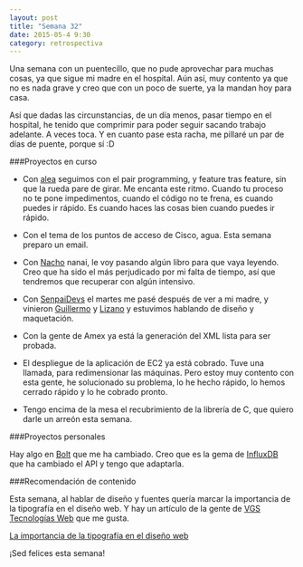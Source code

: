 ```yaml
---
layout: post
title: "Semana 32"
date: 2015-05-4 9:30
category: retrospectiva
---
```


Una semana con un puentecillo, que no pude aprovechar para muchas cosas, ya que
sigue mi madre en el hospital. Aún así, muy contento ya que no es nada grave y
creo que con un poco de suerte, ya la mandan hoy para casa.

Así que dadas las circunstancias, de un día menos, pasar tiempo en el hospital,
he tenido que comprimir para poder seguir sacando trabajo adelante. A veces
toca. Y en cuanto pase esta racha, me pillaré un par de días de puente, porque
sí :D


###Proyectos en curso

* Con [alea](http://alea-soluciones.com) seguimos con el pair programming, y
  feature tras feature, sin que la rueda pare de girar. Me encanta este ritmo.
  Cuando tu proceso no te pone impedimentos, cuando el código no te frena, es
  cuando puedes ir rápido. Es cuando haces las cosas bien cuando puedes ir
  rápido.

* Con el tema de los puntos de acceso de Cisco, agua. Esta semana preparo un
  email.

* Con [Nacho](https://twitter.com/Nachokyoku) nanai, le voy pasando algún libro
  para que vaya leyendo. Creo que ha sido el más perjudicado por mi falta de
  tiempo, así que tendremos que recuperar con algún intensivo.

* Con [SenpaiDevs](http://senpaidevs.com)  el martes me pasé después de ver a mi
  madre, y vinieron [Guillermo](http://guillermolatorre.com) y
  [Lizano](https://www.twitter.com/lizano) y estuvimos hablando de diseño y
  maquetación.

* Con la gente de Amex ya está la generación del XML lista para ser probada.

* El despliegue de la aplicación de EC2 ya está cobrado. Tuve una llamada, para
  redimensionar las máquinas. Pero estoy muy contento con esta gente, he
  solucionado su problema, lo he hecho rápido, lo hemos cerrado rápido y lo he
  cobrado pronto.

* Tengo encima de la mesa el recubrimiento de la librería de C, que quiero darle
  un arreón esta semana.

###Proyectos personales

Hay algo en [Bolt](http://github.com/nestorsalceda/bolt) que me ha cambiado.
Creo que es la gema de [InfluxDB](http://influxdb.com) que ha cambiado el API y
tengo que adaptarla.

###Recomendación de contenido

Esta semana, al hablar de diseño y fuentes quería marcar la importancia de la
tipografía en el diseño web. Y hay un artículo de la gente de [VGS Tecnologías Web](http://vgsystems.es) que me gusta.

[La importancia de la tipografía en el diseño
web](https://www.vgsystems.es/blog/diseno-web/la-importancia-de-la-tipografia-en-el-diseno-web-3/)

¡Sed felices esta semana!

